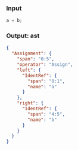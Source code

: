 ### Input
```js parse:expr
a = b;
```

### Output: ast
```json
{
  "Assignment": {
    "span": "0:5",
    "operator": "Assign",
    "left": {
      "IdentRef": {
        "span": "0:1",
        "name": "a"
      }
    },
    "right": {
      "IdentRef": {
        "span": "4:5",
        "name": "b"
      }
    }
  }
}
```

